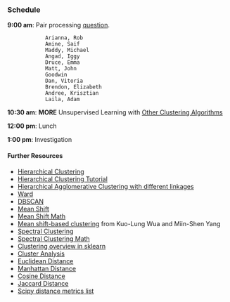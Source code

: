 ### Schedule

**9:00 am**: Pair processing [question](pair.md).

                Arianna, Rob
                Amine, Saif
                Maddy, Michael
                Angad, Iggy
                Druce, Emma
                Matt, John
                Goodwin
                Dan, Vitoria
                Brendon, Elizabeth
                Andree, Krisztian
                Laila, Adam

**10:30 am**: __MORE__ Unsupervised Learning with [Other Clustering Algorithms](Other_Clustering_Algorithms.pdf)

**12:00 pm**: Lunch

**1:00 pm**: Investigation


#### Further Resources

 * [Hierarchical Clustering](http://en.wikipedia.org/wiki/Hierarchical_clustering)
 * [Hierarchical Clustering Tutorial](http://home.deib.polimi.it/matteucc/Clustering/tutorial_html/hierarchical.html)
 * [Hierarchical Agglomerative Clustering with different linkages](http://scikit-learn.org/stable/auto_examples/cluster/plot_digits_linkage.html)
 * [Ward](http://en.wikipedia.org/wiki/Ward%27s_method)
 * [DBSCAN](http://en.wikipedia.org/wiki/DBSCAN)
 * [Mean Shift](http://en.wikipedia.org/wiki/Mean-shift)
 * [Mean Shift Math](http://homepages.inf.ed.ac.uk/rbf/CVonline/LOCAL_COPIES/TUZEL1/MeanShift.pdf)
 * [Mean shift-based clustering](http://www2.math.cycu.edu.tw/TEACHER/MSYANG/yang-pdf/yang-n-56-mean-shift.pdf) from Kuo-Lung Wua and Miin-Shen Yang
 * [Spectral Clustering](http://en.wikipedia.org/wiki/Spectral_clustering)
 * [Spectral Clustering Math](http://www.kyb.mpg.de/fileadmin/user_upload/files/publications/attachments/Luxburg07_tutorial_4488%5B0%5D.pdf)
 * [Clustering overview in sklearn](http://scikit-learn.org/stable/auto_examples/cluster/plot_cluster_comparison.html)
 * [Cluster Analysis](http://en.wikipedia.org/wiki/Cluster_analysis)
 * [Euclidean Distance](http://en.wikipedia.org/wiki/Euclidean_distance)
 * [Manhattan Distance](http://en.wikipedia.org/wiki/Taxicab_geometry)
 * [Cosine Distance](http://en.wikipedia.org/wiki/Cosine_similarity)
 * [Jaccard Distance](http://en.wikipedia.org/wiki/Jaccard_index)
 * [Scipy distance metrics list](http://docs.scipy.org/doc/scipy/reference/spatial.distance.html)
